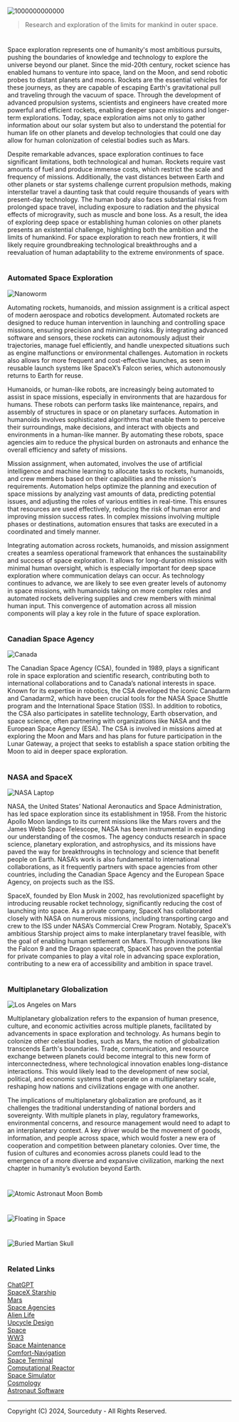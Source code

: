 ![1000000000000](https://github.com/user-attachments/assets/5879eadf-0ee5-449d-b31c-fcb8bbe40514)

> Research and exploration of the limits for mankind in outer space.

#

Space exploration represents one of humanity's most ambitious pursuits, pushing the boundaries of knowledge and technology to explore the universe beyond our planet. Since the mid-20th century, rocket science has enabled humans to venture into space, land on the Moon, and send robotic probes to distant planets and moons. Rockets are the essential vehicles for these journeys, as they are capable of escaping Earth's gravitational pull and traveling through the vacuum of space. Through the development of advanced propulsion systems, scientists and engineers have created more powerful and efficient rockets, enabling deeper space missions and longer-term explorations. Today, space exploration aims not only to gather information about our solar system but also to understand the potential for human life on other planets and develop technologies that could one day allow for human colonization of celestial bodies such as Mars.

Despite remarkable advances, space exploration continues to face significant limitations, both technological and human. Rockets require vast amounts of fuel and produce immense costs, which restrict the scale and frequency of missions. Additionally, the vast distances between Earth and other planets or star systems challenge current propulsion methods, making interstellar travel a daunting task that could require thousands of years with present-day technology. The human body also faces substantial risks from prolonged space travel, including exposure to radiation and the physical effects of microgravity, such as muscle and bone loss. As a result, the idea of exploring deep space or establishing human colonies on other planets presents an existential challenge, highlighting both the ambition and the limits of humankind. For space exploration to reach new frontiers, it will likely require groundbreaking technological breakthroughs and a reevaluation of human adaptability to the extreme environments of space.

#
### Automated Space Exploration

![Nanoworm](https://github.com/user-attachments/assets/25bd8fac-3412-4d34-81b4-857081453b3c)

Automating rockets, humanoids, and mission assignment is a critical aspect of modern aerospace and robotics development. Automated rockets are designed to reduce human intervention in launching and controlling space missions, ensuring precision and minimizing risks. By integrating advanced software and sensors, these rockets can autonomously adjust their trajectories, manage fuel efficiently, and handle unexpected situations such as engine malfunctions or environmental challenges. Automation in rockets also allows for more frequent and cost-effective launches, as seen in reusable launch systems like SpaceX’s Falcon series, which autonomously returns to Earth for reuse.

Humanoids, or human-like robots, are increasingly being automated to assist in space missions, especially in environments that are hazardous for humans. These robots can perform tasks like maintenance, repairs, and assembly of structures in space or on planetary surfaces. Automation in humanoids involves sophisticated algorithms that enable them to perceive their surroundings, make decisions, and interact with objects and environments in a human-like manner. By automating these robots, space agencies aim to reduce the physical burden on astronauts and enhance the overall efficiency and safety of missions.

Mission assignment, when automated, involves the use of artificial intelligence and machine learning to allocate tasks to rockets, humanoids, and crew members based on their capabilities and the mission's requirements. Automation helps optimize the planning and execution of space missions by analyzing vast amounts of data, predicting potential issues, and adjusting the roles of various entities in real-time. This ensures that resources are used effectively, reducing the risk of human error and improving mission success rates. In complex missions involving multiple phases or destinations, automation ensures that tasks are executed in a coordinated and timely manner.

Integrating automation across rockets, humanoids, and mission assignment creates a seamless operational framework that enhances the sustainability and success of space exploration. It allows for long-duration missions with minimal human oversight, which is especially important for deep space exploration where communication delays can occur. As technology continues to advance, we are likely to see even greater levels of autonomy in space missions, with humanoids taking on more complex roles and automated rockets delivering supplies and crew members with minimal human input. This convergence of automation across all mission components will play a key role in the future of space exploration.

#
### Canadian Space Agency

![Canada](https://github.com/user-attachments/assets/214bbd83-02eb-4ece-8ab3-ba6adae3b361)

The Canadian Space Agency (CSA), founded in 1989, plays a significant role in space exploration and scientific research, contributing both to international collaborations and to Canada’s national interests in space. Known for its expertise in robotics, the CSA developed the iconic Canadarm and Canadarm2, which have been crucial tools for the NASA Space Shuttle program and the International Space Station (ISS). In addition to robotics, the CSA also participates in satellite technology, Earth observation, and space science, often partnering with organizations like NASA and the European Space Agency (ESA). The CSA is involved in missions aimed at exploring the Moon and Mars and has plans for future participation in the Lunar Gateway, a project that seeks to establish a space station orbiting the Moon to aid in deeper space exploration.

#
### NASA and SpaceX

![NASA Laptop](https://github.com/user-attachments/assets/c9a9d5cb-6603-49f5-b34d-ebc7c4edae7f)

NASA, the United States’ National Aeronautics and Space Administration, has led space exploration since its establishment in 1958. From the historic Apollo Moon landings to its current missions like the Mars rovers and the James Webb Space Telescope, NASA has been instrumental in expanding our understanding of the cosmos. The agency conducts research in space science, planetary exploration, and astrophysics, and its missions have paved the way for breakthroughs in technology and science that benefit people on Earth. NASA’s work is also fundamental to international collaborations, as it frequently partners with space agencies from other countries, including the Canadian Space Agency and the European Space Agency, on projects such as the ISS.

SpaceX, founded by Elon Musk in 2002, has revolutionized spaceflight by introducing reusable rocket technology, significantly reducing the cost of launching into space. As a private company, SpaceX has collaborated closely with NASA on numerous missions, including transporting cargo and crew to the ISS under NASA’s Commercial Crew Program. Notably, SpaceX’s ambitious Starship project aims to make interplanetary travel feasible, with the goal of enabling human settlement on Mars. Through innovations like the Falcon 9 and the Dragon spacecraft, SpaceX has proven the potential for private companies to play a vital role in advancing space exploration, contributing to a new era of accessibility and ambition in space travel.

#
### Multiplanetary Globalization

![Los Angeles on Mars](https://github.com/user-attachments/assets/16c0d10a-c236-417a-a838-4ce688f51a95)

Multiplanetary globalization refers to the expansion of human presence, culture, and economic activities across multiple planets, facilitated by advancements in space exploration and technology. As humans begin to colonize other celestial bodies, such as Mars, the notion of globalization transcends Earth's boundaries. Trade, communication, and resource exchange between planets could become integral to this new form of interconnectedness, where technological innovation enables long-distance interactions. This would likely lead to the development of new social, political, and economic systems that operate on a multiplanetary scale, reshaping how nations and civilizations engage with one another.

The implications of multiplanetary globalization are profound, as it challenges the traditional understanding of national borders and sovereignty. With multiple planets in play, regulatory frameworks, environmental concerns, and resource management would need to adapt to an interplanetary context. A key driver would be the movement of goods, information, and people across space, which would foster a new era of cooperation and competition between planetary colonies. Over time, the fusion of cultures and economies across planets could lead to the emergence of a more diverse and expansive civilization, marking the next chapter in humanity’s evolution beyond Earth.

#
![Atomic Astronaut Moon Bomb](https://github.com/user-attachments/assets/4d719968-0532-47a2-919b-2c17860918d1)
#
![Floating in Space](https://github.com/user-attachments/assets/7bb56772-7e47-40b0-a589-f20c8f899259)
#
![Buried Martian Skull](https://github.com/user-attachments/assets/c0a32d19-8dff-43f5-8b0b-ba6817ee005d)
#
### Related Links

[ChatGPT](https://github.com/sourceduty/ChatGPT)
<br>
[SpaceX Starship](https://github.com/sourceduty/SpaceX_Starship)
<br>
[Mars](https://github.com/sourceduty/Mars)
<br>
[Space Agencies](https://github.com/sourceduty/Space_Agencies)
<br>
[Alien Life](https://github.com/sourceduty/Alien_Life)
<br>
[Upcycle Design](https://github.com/sourceduty/Upcycle_Design)
<br>
[Space](https://github.com/sourceduty/Space)
<br>
[WW3](https://github.com/sourceduty/WW3)
<br>
[Space Maintenance](https://github.com/sourceduty/Space_Maintenance)
<br>
[Comfort-Navigation](https://github.com/sourceduty/Comfort-Navigation_Math)
<br>
[Space Terminal](https://github.com/sourceduty/Space_Terminal)
<br>
[Computational Reactor](https://github.com/sourceduty/Computational_Reactor)
<br>
[Space Simulator](https://chatgpt.com/g/g-HiBjZs8sv-space-simulator)
<br>
[Cosmology](https://github.com/sourceduty/Cosmology)
<br>
[Astronaut Software](https://github.com/sourceduty/Astronaut_Software)

***
Copyright (C) 2024, Sourceduty - All Rights Reserved.
